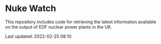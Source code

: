 # Nuke Watch

This repository includes code for retrieving the latest information available on the output of EDF nuclear power plants in the UK.

Last updated: 2022-02-25 08:10